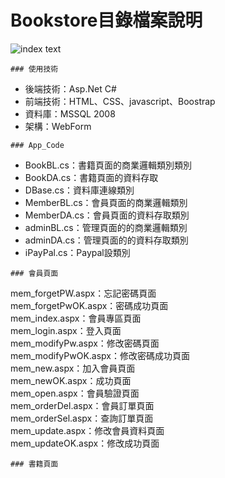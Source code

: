 # Bookstore目錄檔案說明

![index text](https://saii2003.github.io/Introduction/intro_bookstore/image/1.png)

<pre><code>### 使用技術</code></pre>
- 後端技術：Asp.Net C#
- 前端技術：HTML、CSS、javascript、Boostrap
- 資料庫：MSSQL 2008
- 架構：WebForm

<pre><code>### App_Code</code></pre>
- BookBL.cs：書籍頁面的商業邏輯類別類別
- BookDA.cs：書籍頁面的資料存取
- DBase.cs：資料庫連線類別
- MemberBL.cs：會員頁面的商業邏輯類別
- MemberDA.cs：會員頁面的資料存取類別
- adminBL.cs：管理頁面的的商業邏輯類別
- adminDA.cs：管理頁面的的資料存取類別
- iPayPal.cs：Paypal設類別

<pre><code>### 會員頁面</code></pre>
mem_forgetPW.aspx：忘記密碼頁面		
mem_forgetPwOK.aspx：密碼成功頁面		
mem_index.aspx：會員專區頁面			
mem_login.aspx：登入頁面			
mem_modifyPw.aspx：修改密碼頁面	
mem_modifyPwOK.aspx：修改密碼成功頁面	
mem_new.aspx：加入會員頁面			
mem_newOK.aspx：成功頁面			
mem_open.aspx：會員驗證頁面			
mem_orderDel.aspx：會員訂單頁面		
mem_orderSel.aspx：查詢訂單頁面			
mem_update.aspx：修改會員資料頁面			
mem_updateOK.aspx：修改成功頁面

<pre><code>### 書籍頁面</code></pre>	

